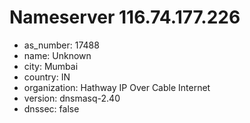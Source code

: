 # Nameserver 116.74.177.226

* as_number: 17488
* name: Unknown
* city: Mumbai
* country: IN
* organization: Hathway IP Over Cable Internet
* version: dnsmasq-2.40
* dnssec: false
